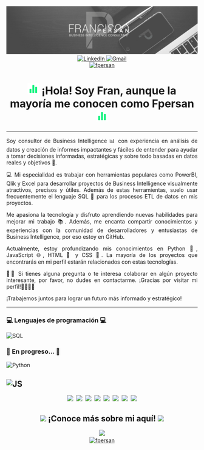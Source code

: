 <div align="center">
  <img src="https://github.com/fcopersan/fcopersan/blob/main/img/banner_github_fpersan%402023.png" alt="Portada_Fpersan_GitHub" />
</div>

<div align="center">
  <a href="https://www.linkedin.com/in/fcopersan/" target="_blank">
    <img src="https://img.shields.io/badge/-fcopersan-0077B5?logo=linkedin&logoColor=white&style=flat-square" alt="LinkedIn">
  </a>
  <a href="mailto:info@fpersan.com" target="_blank">
    <img src="https://img.shields.io/badge/-Gmail-D14836?logo=gmail&logoColor=white&style=flat-square" alt="Gmail">
  </a>
</div>
<div align="center">
  <a href="https://www.fpersan.com" target="_blank">
    <img src="https://img.shields.io/badge/-www.fpersan.com-12F37F?style=for-the-badge&logo=appveyor&logoColor=white" alt="fpersan">
  </a>
</div>


<div align="center">
  <h1>
    <img src="https://github.com/fcopersan/fcopersan/blob/main/fpersan_github_line-chart%402023.gif" width="30px" alt="line-chart-animation" />
    ¡Hola! Soy Fran, aunque la mayoría me conocen como Fpersan
    <img src="https://github.com/fcopersan/fcopersan/blob/main/fpersan_github_line-chart%402023.gif" width="30px" alt="line-chart-animation" />
  </h1>
</div>

---

<div align="justify">
  Soy consultor de Business Intelligence 📊 con experiencia en análisis de datos y creación de informes impactantes y fáciles de entender para ayudar a tomar decisiones informadas, estratégicas y sobre todo basadas en datos reales y objetivos 🚀.
  
  💻 Mi especialidad es trabajar con herramientas populares como PowerBI, Qlik y Excel para desarrollar proyectos de Business Intelligence visualmente atractivos, precisos y útiles. Además de estas herramientas, suelo usar frecuentemente el lenguaje SQL 💾 para los procesos ETL de datos en mis proyectos.
  
  Me apasiona la tecnología y disfruto aprendiendo nuevas habilidades para mejorar mi trabajo 📚. Además, me encanta compartir conocimientos y experiencias con la comunidad de desarrolladores y entusiastas de Business Intelligence, por eso estoy en GitHub.
  
  Actualmente, estoy profundizando mis conocimientos en Python 🐍, JavaScript 🌐, HTML 📄 y CSS 🎨. La mayoría de los proyectos que encontrarás en mi perfil estarán relacionados con estas tecnologías.
  
  👀🤝 Si tienes alguna pregunta o te interesa colaborar en algún proyecto interesante, por favor, no dudes en contactarme. ¡Gracias por visitar mi perfil!👨‍💻👩‍💻
  
  ¡Trabajemos juntos para lograr un futuro más informado y estratégico! 
  
</div>

---

### :computer: Lenguajes de programación  :computer:  
     
![SQL](https://img.shields.io/badge/-SQL-4479A1?logo=postgresql&logoColor=white&style=flat)
    
### :construction: En progreso...  :construction:
    
![Python](https://img.shields.io/badge/-Python-3776AB?logo=python&logoColor=white&style=flat)   
    
![JS](https://img.shields.io/badge/-JavaScript-F7DF1E?logo=javascript&logoColor=black&style=flat)
---
<div align="center">
 <img src="https://fpersan.com/wp-content/uploads/2023/03/pngwing.com-11-1024x1024.png" width="40px"/>  <img src="https://fpersan.com/wp-content/uploads/2023/03/pngwing.com-9-1024x317.png" width="100px"/>
 <img src="https://fpersan.com/wp-content/uploads/2023/03/pngwing.com-1-1024x200.png" width="100px"/>
 <img src="https://fpersan.com/wp-content/uploads/2023/04/Icono_CSS150px.png" width="40"/>
 <img src="https://fpersan.com/wp-content/uploads/2023/04/Icono_HTML150px.png" width="40x"/>
 <img src="https://fpersan.com/wp-content/uploads/2023/04/Icono_JS150px.png" width="40x"/>
 <img src="https://fpersan.com/wp-content/uploads/2023/03/pngwing.com-10.png" width="100px"/>
 <img src="https://fpersan.com/wp-content/uploads/2023/03/pngwing.com-4.png" width="100px"/>
</div>

<div align="center">
  <h2>
  <img src="https://media.giphy.com/media/0CcFF62cubgsjqc43Z/giphy.gif" width="30"/>
  ¡Conoce más sobre mi aquí!
  <img src="https://media.giphy.com/media/0CcFF62cubgsjqc43Z/giphy.gif" width="30"/>
  </h2
</div>
    
<img src="https://media.giphy.com/media/iJzVmJOgK1RCbC9aRh/giphy.gif" width="30">
    
<div align="center">
  <a href="https://www.fpersan.com" target="_blank">
    <img src="https://img.shields.io/badge/-www.fpersan.com-12F37F?style=for-the-badge&logo=appveyor&logoColor=white" alt="fpersan">
  </a>
</div>
